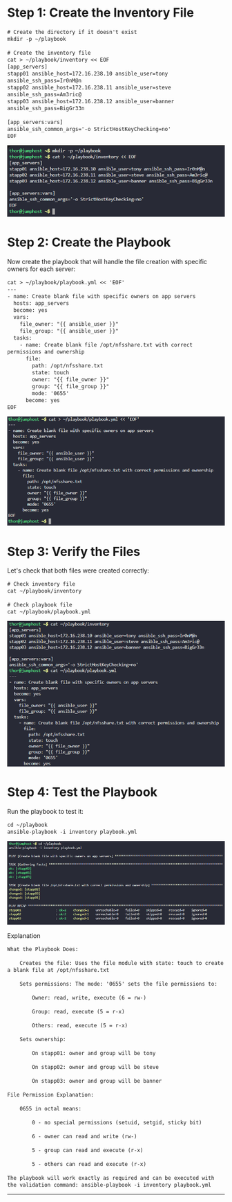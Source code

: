 # Step 1: Create the Inventory File
```
# Create the directory if it doesn't exist
mkdir -p ~/playbook

# Create the inventory file
cat > ~/playbook/inventory << EOF
[app_servers]
stapp01 ansible_host=172.16.238.10 ansible_user=tony ansible_ssh_pass=Ir0nM@n
stapp02 ansible_host=172.16.238.11 ansible_user=steve ansible_ssh_pass=Am3ric@
stapp03 ansible_host=172.16.238.12 ansible_user=banner ansible_ssh_pass=BigGr33n

[app_servers:vars]
ansible_ssh_common_args='-o StrictHostKeyChecking=no'
EOF
```

![alt text](image.png)

# Step 2: Create the Playbook

Now create the playbook that will handle the file creation with specific owners for each server:
```
cat > ~/playbook/playbook.yml << 'EOF'
---
- name: Create blank file with specific owners on app servers
  hosts: app_servers
  become: yes
  vars:
    file_owner: "{{ ansible_user }}"
    file_group: "{{ ansible_user }}"
  tasks:
    - name: Create blank file /opt/nfsshare.txt with correct permissions and ownership
      file:
        path: /opt/nfsshare.txt
        state: touch
        owner: "{{ file_owner }}"
        group: "{{ file_group }}"
        mode: '0655'
      become: yes
EOF
```
![alt text](image-1.png)

# Step 3: Verify the Files

Let's check that both files were created correctly:
```
# Check inventory file
cat ~/playbook/inventory

# Check playbook file  
cat ~/playbook/playbook.yml
```

![alt text](image-2.png)

# Step 4: Test the Playbook

Run the playbook to test it:
```
cd ~/playbook
ansible-playbook -i inventory playbook.yml
```

![alt text](image-3.png)

Explanation
```
What the Playbook Does:

    Creates the file: Uses the file module with state: touch to create a blank file at /opt/nfsshare.txt

    Sets permissions: The mode: '0655' sets the file permissions to:

        Owner: read, write, execute (6 = rw-)

        Group: read, execute (5 = r-x)

        Others: read, execute (5 = r-x)

    Sets ownership:

        On stapp01: owner and group will be tony

        On stapp02: owner and group will be steve

        On stapp03: owner and group will be banner

File Permission Explanation:

    0655 in octal means:

        0 - no special permissions (setuid, setgid, sticky bit)

        6 - owner can read and write (rw-)

        5 - group can read and execute (r-x)

        5 - others can read and execute (r-x)

The playbook will work exactly as required and can be executed with the validation command: ansible-playbook -i inventory playbook.yml
```

***